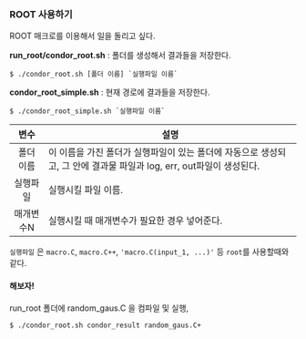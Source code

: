 ### ROOT 사용하기

ROOT 매크로를 이용해서 일을 돌리고 싶다.

**run_root/condor_root.sh**  : 폴더를 생성해서 결과들을 저장한다.

	$ ./condor_root.sh [폴더 이름] `실행파일 이름`

**condor_root_simple.sh** : 현재 경로에 결과들을 저장한다.

	$ ./condor_root_simple.sh `실행파일 이름`

|변수|설명|
|:--:|----|
|폴더 이름| 이 이름을 가진 폴더가 실행파일이 있는 폴더에 자동으로 생성되고, 그 안에 결과물 파일과 log, err, out파일이 생성된다.|
|실행파일|실행시킬 파일 이름.|
|매개변수N|실행시킬 때 매개변수가 필요한 경우 넣어준다.|

`실행파일` 은 `macro.C`, `macro.C++`, `'macro.C(input_1, ...)'` 등 `root`를 사용할때와 같다.

#### 해보자!
run_root 폴더에 random_gaus.C 을 컴파일 및 실행,

	$ ./condor_root.sh condor_result random_gaus.C+
